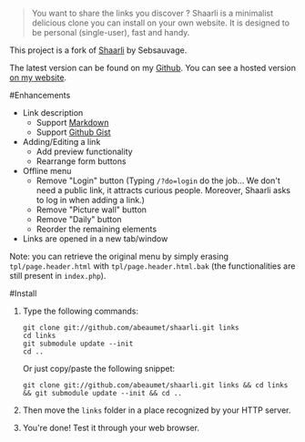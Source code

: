 > You want to share the links you discover ? Shaarli is a minimalist delicious
clone you can install on your own website. It is designed to be personal
(single-user), fast and handy.

This project is a fork of
[Shaarli](http://sebsauvage.net/wiki/doku.php?id=php:shaarli) by Sebsauvage.

The latest version can be found on my
[Github](https://github.com/abeaumet/shaarli). You can see a hosted version
[on my website](http://shaarli.beaumet.fr).

#Enhancements

* Link description
  * Support 
    [Markdown](https://daringfireball.net/projects/markdown/syntax)
  * Support [Github Gist](https://gist.github.com/)
* Adding/Editing a link
  * Add preview functionality
  * Rearrange form buttons
* Offline menu
  * Remove "Login" button (Typing `/?do=login` do the job... We don't need a
    public link, it attracts curious people. Moreover, Shaarli asks to log in
    when adding a link.)
  * Remove "Picture wall" button
  * Remove "Daily" button
  * Reorder the remaining elements
* Links are opened in a new tab/window

Note: you can retrieve the original menu by simply erasing
`tpl/page.header.html` with `tpl/page.header.html.bak` (the functionalities
are still present in `index.php`).

#Install

1.  Type the following commands:

     ```
     git clone git://github.com/abeaumet/shaarli.git links
     cd links
     git submodule update --init
     cd ..
     ```

    Or just copy/paste the following snippet:

     `git clone git://github.com/abeaumet/shaarli.git links && cd links && git
     submodule update --init && cd ..`

2. Then move the `links` folder in a place recognized by your HTTP server.

3. You're done! Test it through your web browser.
